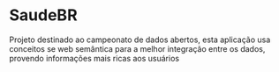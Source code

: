 SaudeBR
=======

Projeto destinado ao campeonato de dados abertos, esta aplicação usa conceitos se web semântica para a melhor integração entre os dados, provendo informações mais ricas aos usuários
